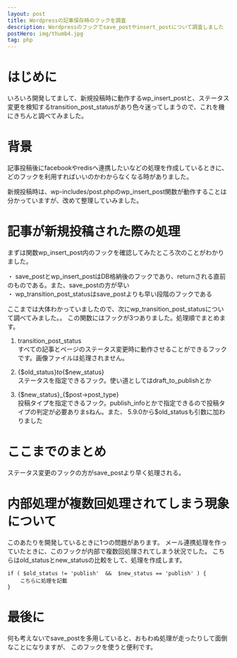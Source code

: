```yaml
---
layout: post
title: Wordpressの記事保存時のフックを調査
description: Wordpressのフックでsave_postやinsert_postについて調査しました
postHero: img/thumb4.jpg
tag: php
---
```


# はじめに
いろいろ開発してまして、新規投稿時に動作するwp_insert_postと、ステータス変更を検知するtransition_post_statusがあり色々迷ってしまうので、これを機にきちんと調べてみました。

# 背景
記事投稿後にfacebookやredisへ連携したいなどの処理を作成しているときに、
どのフックを利用すればいいのかわからなくなる時がありました。

新規投稿時は、wp-includes/post.phpのwp_insert_post関数が動作することは分かっていますが、改めて整理していみました。

# 記事が新規投稿された際の処理

まずは関数wp_insert_post内のフックを確認してみたところ次のことがわかりました。

・ save_postとwp_insert_postはDB格納後のフックであり、returnされる直前のものである。また、save_postの方が早い  
・ wp_transition_post_statusはsave_postよりも早い段階のフックである

ここまでは大体わかっていましたので、次にwp_transition_post_statusについて調べてみました。。
この関数にはフックが3つありました。処理順でまとめます。

1. transition_post_status  
すべての記事とページのステータス変更時に動作させることができるフックです。画像ファイルは処理されません。

2. {$old_status}_to_{$new_status}  
ステータスを指定できるフック。使い道としてはdraft_to_publishとか

3. {$new_status}_{$post->post_type}  
投稿タイプを指定できるフック。publish_infoとかで指定できるので投稿タイプの判定が必要ありまsねん。また、
5.9.0から$old_statusも引数に加わりました

# ここまでのまとめ

ステータス変更のフックの方がsave_postより早く処理される。

# 内部処理が複数回処理されてしまう現象について

このあたりを開発しているときに1つの問題があります。
メール連携処理を作っていたときに、このフックが内部で複数回処理されてしまう状況でした。
こちらはold_statusとnew_statusの比較をして、処理を作成します。

```
if ( $old_status != 'publish'  &&  $new_status == 'publish' ) {
	こちらに処理を記載
}
```

# 最後に

何も考えないでsave_postを多用していると、おもわぬ処理が走ったりして面倒なことになりますが、
このフックを使うと便利です。
